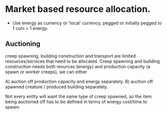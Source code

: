 

# Market based resource allocation.

* Use energy as currency or 'local' currency, pegged or initially pegged to 1 coin = 1 energy.


## Auctioning
creep spawning, building construction and transport are limited resources/services that need to be allocated.
Creep spawning and building construction needs both reources (energy) and production capacity (a spawn or worker creeps), we can either

A) auction off production capacity and energy separately.
B) auction off spawned creature / produced building separately.

Not every entity will want the same type of creep spawned, so the item being auctioned off has to be defined in terms of energy cost/time to spawn.
